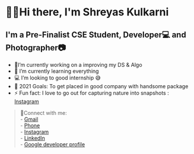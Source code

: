 
# 🙋🏻Hi there, I'm Shreyas Kulkarni
## I'm a Pre-Finalist CSE Student, Developer💻 and Photographer📷
* 🔭I’m currently working on a improving my DS & Algo
* 🌱 I’m currently learning everything 
* 💻 I’m looking to good internship 😅
* 🎯 2021 Goals: To get placed in good company with handsome package
* ⚡ Fun fact: I love to go out for capturing nature into snapshots : [Instagram ](https://instagram.com/___shadow_photography___?utm_medium=copy_link)  
>👥Connect with me:    
      - [Gmail ](sskulkarni899@gmail.com)  
      - [Phone ](+919921541083)    
      - [Instagram ](https://instagram.com/___shadow_photography___?utm_medium=copy_link)  
      - [LinkedIn ](https://www.linkedin.com/in/shreyas-kulkarni-632364180)  
      - [Google developer profile ](https://developers.google.com/profile/u/100596202039198598044?hl=en)  





<!--
**ShreyasKulkarni899/ShreyasKulkarni899** is a ✨ _special_ ✨ repository because its `README.md` (this file) appears on your GitHub profile.

Here are some ideas to get you started:

- 🔭 I’m currently working on ...
- 🌱 I’m currently learning ...
- 👯 I’m looking to collaborate on ...
- 🤔 I’m looking for help with ...
- 💬 Ask me about ...
- 📫 How to reach me: ...
- 😄 Pronouns: ...
- ⚡ Fun fact: ...
-->
